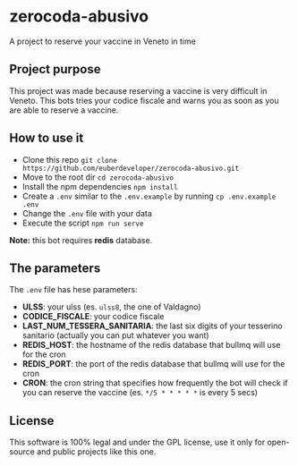 # zerocoda-abusivo
A project to reserve your vaccine in Veneto in time

## Project purpose

This project was made because reserving a vaccine is very difficult in Veneto. This bots tries your codice fiscale and warns you as soon as you are able to reserve a vaccine.

## How to use it

- Clone this repo `git clone https://github.com/euberdeveloper/zerocoda-abusivo.git`
- Move to the root dir `cd zerocoda-abusivo`
- Install the npm dependencies `npm install`
- Create a `.env` similar to the `.env.example` by running `cp .env.example .env`
- Change the `.env` file with your data
- Execute the script `npm run serve`

**Note:** this bot requires **redis** database.

## The parameters

The `.env` file has hese parameters:

- __ULSS__: your ulss (es. `ulss8`, the one of Valdagno)
- __CODICE_FISCALE__: your codice fiscale
- __LAST_NUM_TESSERA_SANITARIA__: the last six digits of your tesserino sanitario (actually you can put whatever you want)
- __REDIS_HOST__: the hostname of the redis database that bullmq will use for the cron
- __REDIS_PORT__: the port of the redis database that bullmq will use for the cron
- __CRON__: the cron string that specifies how frequently the bot will check if you can reserve the vaccine (es. `*/5 * * * * *` is every 5 secs)

## License

This software is 100% legal and under the GPL license, use it only for open-source and public projects like this one.
